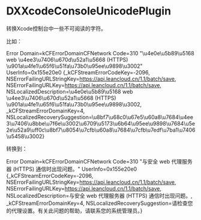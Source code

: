 DXXcodeConsoleUnicodePlugin
===========================

转换Xcode控制台中一些不可阅读的字符。

比如：

Error Domain=kCFErrorDomainCFNetwork Code=310 "\u4e0e\u5b89\u5168 web \u4ee3\u7406\u670d\u52a1\u5668 (HTTPS) \u901a\u4fe1\u65f6\u51fa\u73b0\u95ee\u9898\u3002" UserInfo=0x155e20e0 {_kCFStreamErrorCodeKey=-2096, NSErrorFailingURLStringKey=https://api.leancloud.cn/1.1/batch/save, NSErrorFailingURLKey=https://api.leancloud.cn/1.1/batch/save, NSLocalizedDescription=\u4e0e\u5b89\u5168 web \u4ee3\u7406\u670d\u52a1\u5668 (HTTPS) \u901a\u4fe1\u65f6\u51fa\u73b0\u95ee\u9898\u3002, _kCFStreamErrorDomainKey=4, NSLocalizedRecoverySuggestion=\u8bf7\u68c0\u67e5\u60a8\u7684\u4ee3\u7406\u8bbe\u7f6e\u3002\u6709\u5173\u6b64\u95ee\u9898\u7684\u5e2e\u52a9\uff0c\u8bf7\u8054\u7cfb\u60a8\u7684\u7cfb\u7edf\u7ba1\u7406\u5458\u3002}

转换到：

Error Domain=kCFErrorDomainCFNetwork Code=310 "与安全 web 代理服务器 (HTTPS) 通信时出现问题。" UserInfo=0x155e20e0 {_kCFStreamErrorCodeKey=-2096, NSErrorFailingURLStringKey=https://api.leancloud.cn/1.1/batch/save, NSErrorFailingURLKey=https://api.leancloud.cn/1.1/batch/save, NSLocalizedDescription=与安全 web 代理服务器 (HTTPS) 通信时出现问题。, _kCFStreamErrorDomainKey=4, NSLocalizedRecoverySuggestion=请检查您的代理设置。有关此问题的帮助，请联系您的系统管理员。}
